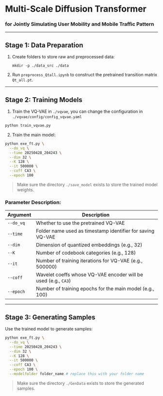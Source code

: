 # Multi-Scale Diffusion Transformer  
### for Jointly Simulating User Mobility and Mobile Traffic Pattern

---

## Stage 1: Data Preparation

1. Create folders to store raw and preprocessed data:
    ```
    mkdir -p ./data_src ./data
    ```

2. Run `preprocess_Qtall.ipynb` to construct the pretrained transition matrix `Qt_all.pt`.

---

## Stage 2: Training Models

1. Train the VQ-VAE in `./vqvae`, you can change the configuration in `./vqvae/config/config_vqvae.yaml`
```bash
python train_vqvae.py 
```

2. Train the main model:

```bash
python exe_ft.py \
  --do_vq \
  --time 20250428_204243 \
  --dim 32 \
  --K 128 \
  --it 500000 \
  --coff CA3 \
  --epoch 100
```

>  Make sure the directory `./save_model` exists to store the trained model weights.

### Parameter Description:

| Argument      | Description                                                    |
|---------------|----------------------------------------------------------------|
| `--do_vq`     | Whether to use the pretrained VQ-VAE                           |
| `--time`      | Folder name used as timestamp identifier for saving VQ-VAE     |
| `--dim`       | Dimension of quantized embeddings (e.g., 32)                   |
| `--K`         | Number of codebook categories (e.g., 128)                      |
| `--it`        | Number of training iterations for VQ-VAE (e.g., 500000)        |
| `--coff`      | Wavelet coeffs whose VQ-VAE encoder will be used (e.g., `CA3`) |
| `--epoch`     | Number of training epochs for the main model (e.g., 100)       |

---

## Stage 3: Generating Samples

Use the trained model to generate samples:

```bash
python exe_ft.py \
  --do_vq \
  --time 20250428_204243 \
  --dim 32 \
  --K 128 \
  --it 500000 \
  --coff CA3 \
  --epoch 100 \
  --modelfolder folder_name # replace this with your folder name
```
>  Make sure the directory `./GenData` exists to store the generated samples.
